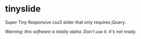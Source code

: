# tinyslide

Super Tiny Responsive css3 slider that only requires jQuery.

*Warning: this software is totally alpha. Don't use it. It's not ready.*
